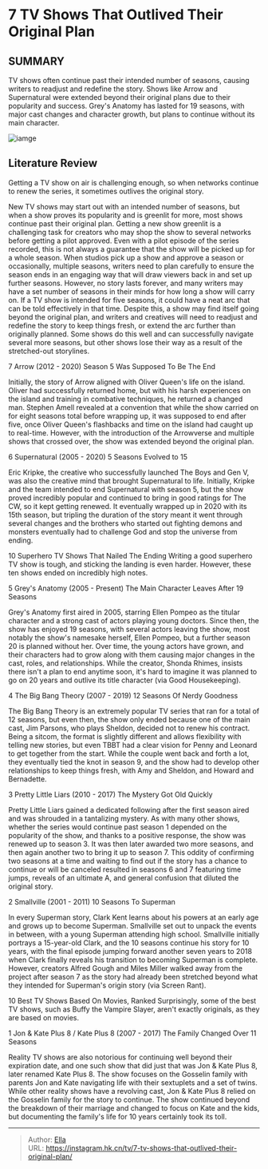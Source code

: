 # 7 TV Shows That Outlived Their Original Plan


## SUMMARY 


 TV shows often continue past their intended number of seasons, causing writers to readjust and redefine the story. 
 Shows like Arrow and Supernatural were extended beyond their original plans due to their popularity and success. 
 Grey&#39;s Anatomy has lasted for 19 seasons, with major cast changes and character growth, but plans to continue without its main character. 

![iamge](https://static1.srcdn.com/wordpress/wp-content/uploads/2024/01/winchesterbrotherssupernaturals_ariaprettylittleliars.jpg)

## Literature Review
Getting a TV show on air is challenging enough, so when networks continue to renew the series, it sometimes outlives the original story.




New TV shows may start out with an intended number of seasons, but when a show proves its popularity and is greenlit for more, most shows continue past their original plan. Getting a new show greenlit is a challenging task for creators who may shop the show to several networks before getting a pilot approved. Even with a pilot episode of the series recorded, this is not always a guarantee that the show will be picked up for a whole season. When studios pick up a show and approve a season or occasionally, multiple seasons, writers need to plan carefully to ensure the season ends in an engaging way that will draw viewers back in and set up further seasons.
However, no story lasts forever, and many writers may have a set number of seasons in their minds for how long a show will carry on. If a TV show is intended for five seasons, it could have a neat arc that can be told effectively in that time. Despite this, a show may find itself going beyond the original plan, and writers and creatives will need to readjust and redefine the story to keep things fresh, or extend the arc further than originally planned. Some shows do this well and can successfully navigate several more seasons, but other shows lose their way as a result of the stretched-out storylines.



 7  Arrow (2012 - 2020) 
Season 5 Was Supposed To Be The End
        

Initially, the story of Arrow aligned with Oliver Queen&#39;s life on the island. Oliver had successfully returned home, but with his harsh experiences on the island and training in combative techniques, he returned a changed man. Stephen Amell revealed at a convention that while the show carried on for eight seasons total before wrapping up, it was supposed to end after five, once Oliver Queen&#39;s flashbacks and time on the island had caught up to real-time. However, with the introduction of the Arrowverse and multiple shows that crossed over, the show was extended beyond the original plan.




 6  Supernatural (2005 - 2020) 
5 Seasons Evolved to 15



Eric Kripke, the creative who successfully launched The Boys and Gen V, was also the creative mind that brought Supernatural to life. Initially, Kripke and the team intended to end Supernatural with season 5, but the show proved incredibly popular and continued to bring in good ratings for The CW, so it kept getting renewed. It eventually wrapped up in 2020 with its 15th season, but tripling the duration of the story meant it went through several changes and the brothers who started out fighting demons and monsters eventually had to challenge God and stop the universe from ending.
            

 10 Superhero TV Shows That Nailed The Ending 
Writing a good superhero TV show is tough, and sticking the landing is even harder. However, these ten shows ended on incredibly high notes.



 5  Grey&#39;s Anatomy (2005 - Present) 
The Main Character Leaves After 19 Seasons
        

Grey&#39;s Anatomy first aired in 2005, starring Ellen Pompeo as the titular character and a strong cast of actors playing young doctors. Since then, the show has enjoyed 19 seasons, with several actors leaving the show, most notably the show&#39;s namesake herself, Ellen Pompeo, but a further season 20 is planned without her. Over time, the young actors have grown, and their characters had to grow along with them causing major changes in the cast, roles, and relationships. While the creator, Shonda Rhimes, insists there isn&#39;t a plan to end anytime soon, it&#39;s hard to imagine it was planned to go on 20 years and outlive its title character (via Good Housekeeping).





 4  The Big Bang Theory (2007 - 2019) 12 Seasons Of Nerdy Goodness

The Big Bang Theory is an extremely popular TV series that ran for a total of 12 seasons, but even then, the show only ended because one of the main cast, Jim Parsons, who plays Sheldon, decided not to renew his contract. Being a sitcom, the format is slightly different and allows flexibility with telling new stories, but even TBBT had a clear vision for Penny and Leonard to get together from the start. While the couple went back and forth a lot, they eventually tied the knot in season 9, and the show had to develop other relationships to keep things fresh, with Amy and Sheldon, and Howard and Bernadette.





 3  Pretty Little Liars (2010 - 2017) 
The Mystery Got Old Quickly
        

Pretty Little Liars gained a dedicated following after the first season aired and was shrouded in a tantalizing mystery. As with many other shows, whether the series would continue past season 1 depended on the popularity of the show, and thanks to a positive response, the show was renewed up to season 3. It was then later awarded two more seasons, and then again another two to bring it up to season 7. This oddity of confirming two seasons at a time and waiting to find out if the story has a chance to continue or will be canceled resulted in seasons 6 and 7 featuring time jumps, reveals of an ultimate A, and general confusion that diluted the original story.





 2  Smallville (2001 - 2011) 
10 Seasons To Superman
        

In every Superman story, Clark Kent learns about his powers at an early age and grows up to become Superman. Smallville set out to unpack the events in between, with a young Superman attending high school. Smallville initially portrays a 15-year-old Clark, and the 10 seasons continue his story for 10 years, with the final episode jumping forward another seven years to 2018 when Clark finally reveals his transition to becoming Superman is complete. However, creators Alfred Gough and Miles Miller walked away from the project after season 7 as the story had already been stretched beyond what they intended for Superman&#39;s origin story (via Screen Rant).
            

 10 Best TV Shows Based On Movies, Ranked 
Surprisingly, some of the best TV shows, such as Buffy the Vampire Slayer, aren&#39;t exactly originals, as they are based on movies.





 1  Jon &amp; Kate Plus 8 / Kate Plus 8 (2007 - 2017) 
The Family Changed Over 11 Seasons
        

Reality TV shows are also notorious for continuing well beyond their expiration date, and one such show that did just that was Jon &amp; Kate Plus 8, later renamed Kate Plus 8. The show focuses on the Gosselin family with parents Jon and Kate navigating life with their sextuplets and a set of twins. While other reality shows have a revolving cast, Jon &amp; Kate Plus 8 relied on the Gosselin family for the story to continue. The show continued beyond the breakdown of their marriage and changed to focus on Kate and the kids, but documenting the family&#39;s life for 10 years certainly took its toll. 

---

> Author: [Ella](https://instagram.hk.cn/)  
> URL: https://instagram.hk.cn/tv/7-tv-shows-that-outlived-their-original-plan/  

